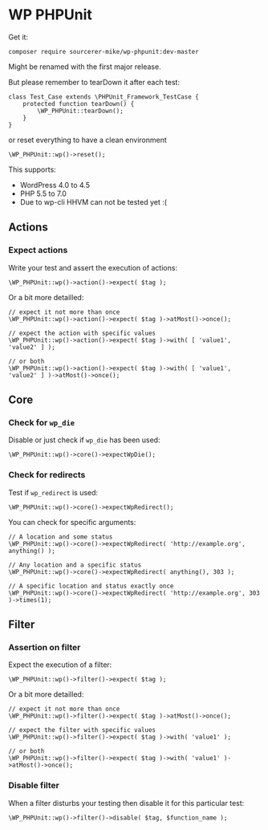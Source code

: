 # WP PHPUnit

Get it:

	composer require sourcerer-mike/wp-phpunit:dev-master

Might be renamed with the first major release.

But please remember to tearDown it after each test:

	class Test_Case extends \PHPUnit_Framework_TestCase {
		protected function tearDown() {
			\WP_PHPUnit::tearDown();
		}
	}

or reset everything to have a clean environment

	\WP_PHPUnit::wp()->reset();

This supports:

- WordPress 4.0 to 4.5
- PHP 5.5 to 7.0
- Due to wp-cli HHVM can not be tested yet :(

## Actions

### Expect actions

Write your test and assert the execution of actions:

	\WP_PHPUnit::wp()->action()->expect( $tag );

Or a bit more detailled:

	// expect it not more than once
	\WP_PHPUnit::wp()->action()->expect( $tag )->atMost()->once();
    
	// expect the action with specific values
	\WP_PHPUnit::wp()->action()->expect( $tag )->with( [ 'value1', 'value2' ] );

	// or both
	\WP_PHPUnit::wp()->action()->expect( $tag )->with( [ 'value1', 'value2' ] )->atMost()->once();

## Core

### Check for `wp_die`

Disable or just check if `wp_die` has been used:

	\WP_PHPUnit::wp()->core()->expectWpDie();

### Check for redirects

Test if `wp_redirect` is used:

	\WP_PHPUnit::wp()->core()->expectWpRedirect();

You can check for specific arguments:

	// A location and some status
	\WP_PHPUnit::wp()->core()->expectWpRedirect( 'http://example.org', anything() );
	
	// Any location and a specific status
	\WP_PHPUnit::wp()->core()->expectWpRedirect( anything(), 303 );
	
	// A specific location and status exactly once
	\WP_PHPUnit::wp()->core()->expectWpRedirect( 'http://example.org', 303 )->times(1);

## Filter

### Assertion on filter

Expect the execution of a filter:

	\WP_PHPUnit::wp()->filter()->expect( $tag );

Or a bit more detailled:

	// expect it not more than once
	\WP_PHPUnit::wp()->filter()->expect( $tag )->atMost()->once();
    
	// expect the filter with specific values
	\WP_PHPUnit::wp()->filter()->expect( $tag )->with( 'value1' );

	// or both
	\WP_PHPUnit::wp()->filter()->expect( $tag )->with( 'value1' )->atMost()->once();

### Disable filter

When a filter disturbs your testing then disable it for this particular test:

	\WP_PHPUnit::wp()->filter()->disable( $tag, $function_name );

